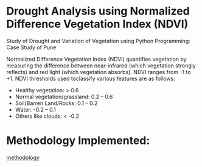 # Drought Analysis using Normalized Difference Vegetation Index (NDVI)
Study of Drought and Variation of Vegetation using Python Programming: Case Study of Pune 

Normalized Difference Vegetation Index (NDVI) quantifies vegetation by measuring the difference between near-infrared (which vegetation strongly reflects) and red light (which vegetation absorbs). NDVI  ranges from  -1 to +1. NDVI thresholds used toclassify  various features are as follows: 
* Healthy vegetation: > 0.6 
* Normal vegetation/grassland: 0.2 – 0.6 
* Soil/Barren Land/Rocks: 0.1 – 0.2 
* Water: -0.2 – 0.1 
* Others like clouds: < -0.2

# Methodology Implemented:
[methodology](https://github.com/Sumana18/Drought_NDVI/blob/master/Methodology.PNG)
